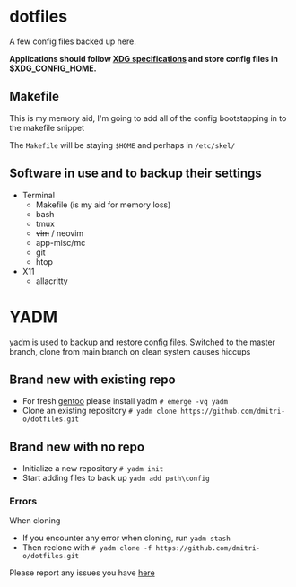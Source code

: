 # dotfiles
A few config files backed up here.

__Applications should follow [XDG specifications](https://specifications.freedesktop.org/basedir-spec/basedir-spec-latest.html) and store config files in $XDG_CONFIG_HOME.__

## Makefile
This is my memory aid, I'm going to add all of the config bootstapping in to the makefile snippet

The ``Makefile`` will be staying ``$HOME`` and perhaps in ``/etc/skel/``


## Software in use and to backup their settings
* Terminal
  * Makefile (is my aid for memory loss)
  * bash
  * tmux
  * ~~vim~~ / neovim
  * app-misc/mc
  * git
  * htop
* X11
   * allacritty

# YADM
[yadm](https://yadm.io/) is used to backup and restore config files. Switched to the master branch, clone from main branch on clean system causes hiccups
## Brand new with existing repo
* For fresh [gentoo](gentoo.org) please install yadm
``# emerge -vq yadm``
* Clone an existing repository
``# yadm clone https://github.com/dmitri-o/dotfiles.git``

## Brand new with no repo
* Initialize a new repository
``# yadm init``
* Start adding files to back up ``yadm add path\config``


### Errors
When cloning
* If you encounter any error when cloning, run
``yadm stash``
* Then reclone with
``# yadm clone -f https://github.com/dmitri-o/dotfiles.git``

Please report any issues you have [here](https://github.com/dmitri-o/dotfiles/issues)
